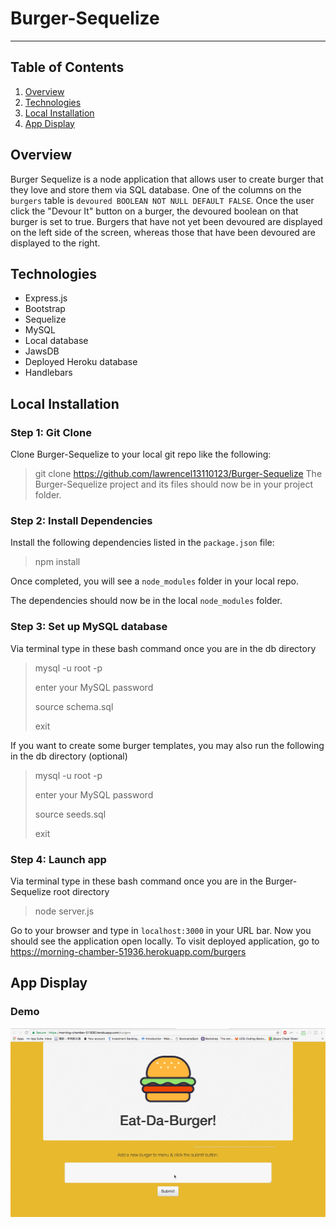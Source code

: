 # Burger-Sequelize
----------
## Table of Contents 
1. [Overview](#overview)
2. [Technologies](#technologies)
3. [Local Installation](#installation)
4. [App Display](#display)


<a name="overview"></a>
## Overview 
Burger Sequelize is a node application that allows user to create burger that they love and store them via SQL database. One of the columns on the `burgers` table is `devoured BOOLEAN NOT NULL DEFAULT FALSE`. Once the user click the "Devour It" button on a burger, the devoured boolean on that burger is set to true. Burgers that have not yet been devoured are displayed on the left side of the screen, whereas those that have been devoured are displayed to the right. 

<a name="technologies"></a>
## Technologies
 - Express.js 
 - Bootstrap
 - Sequelize
 - MySQL
  - Local database
 - JawsDB
  - Deployed Heroku database 
 - Handlebars 

<a name="installation"></a>
## Local Installation
### Step 1: Git Clone
Clone Burger-Sequelize to your local git repo like the following:
> git clone https://github.com/lawrencel13110123/Burger-Sequelize 
The Burger-Sequelize project and its files should now be in your project folder.

### Step 2: Install Dependencies
Install the following dependencies listed in the `package.json` file: 

> npm install

Once completed, you will see a `node_modules` folder in your local repo.

The dependencies should now be in the local `node_modules` folder.

### Step 3: Set up MySQL database 

Via terminal type in these bash command once you are in the db directory 

> mysql -u root -p
>
> enter your MySQL password 
>
> source schema.sql 
>
> exit 

If you want to create some burger templates, you may also run the following in the db directory (optional)

> mysql -u root -p
>
> enter your MySQL password 
>
> source seeds.sql
>
> exit 

### Step 4: Launch app 
Via terminal type in these bash command once you are in the Burger-Sequelize root directory 

> node server.js 

Go to your browser and type in `localhost:3000` in your URL bar. Now you should see the application open locally.
To visit deployed application, go to https://morning-chamber-51936.herokuapp.com/burgers

<a name="display"></a>
## App Display
### Demo
![Demo](/public/assets/images/demo.gif)